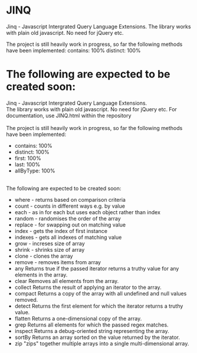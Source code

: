 JINQ
====

Jinq - Javascript Intergrated Query Language Extensions.
The library works with plain old javascript. No need for jQuery etc. 

The project is still heavily work in progress, so far the following methods have been implemented:
contains: 100%
distinct: 100%

The following are expected to be created soon:
=======
Jinq - Javascript Intergrated Query Language Extensions.<br/>
The library works with plain old javascript. No need for jQuery etc. For documentation, use JINQ.html within the repository<br/> 
<br/>
The project is still heavily work in progress, so far the following methods have been implemented:<br/>
<ul>
<li>contains: 100%
<li>distinct: 100%
<li>first: 100%
<li>last: 100%
<li>allByType: 100%
</ul>
<br/>
The following are expected to be created soon:
<ul>
<li>where - returns based on comparison criteria
<li>count - counts in different ways e.g. by value
<li>each - as in for each but uses each object rather than index
<li>random - randomises the order of the array
<li>replace - for swapping out on matching value
<li>index - gets the index of first instance
<li>indexes - gets all indexes of matching value
<li>grow - increses size of array
<li>shrink - shrinks size of array
<li>clone - clones the array
<li>remove - removes items from array
<li>any	Returns true if the passed iterator returns a truthy value for any elements in the array.		
<li>clear	Removes all elements from the array.		
<li>collect	Returns the result of applying an iterator to the array.		
<li>compact	Returns a copy of the array with all undefined and null values removed.		
<li>detect	Returns the first element for which the iterator returns a truthy value.		
<li>flatten	Returns a one-dimensional copy of the array.		
<li>grep	Returns all elements for which the passed regex matches.		
<li>inspect	Returns a debug-oriented string representing the array.		
<li>sortBy	Returns an array sorted on the value returned by the iterator.		
<li>zip	"zips" together multiple arrays into a single multi-dimensional array.		
</ul>
